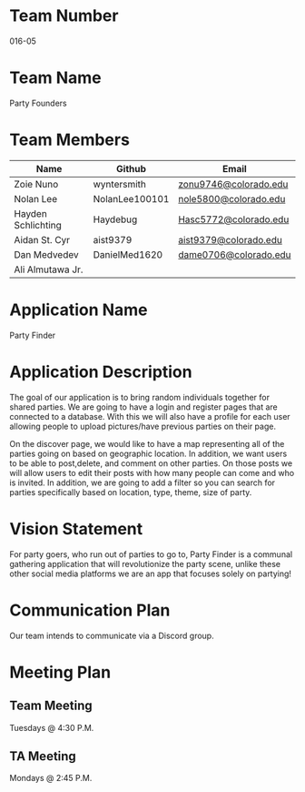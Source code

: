 # Team Number
016-05

# Team Name
Party Founders

# Team Members
|Name               |Github        |Email                     |
|-------------------|------------- |--------------------------|
|Zoie Nuno          |wyntersmith   |zonu9746@colorado.edu     |
|Nolan Lee          |NolanLee100101|nole5800@colorado.edu     |
|Hayden Schlichting |Haydebug      |Hasc5772@colorado.edu     |
|Aidan St. Cyr      |aist9379      |aist9379@colorado.edu     |
|Dan Medvedev       |DanielMed1620 |dame0706@colorado.edu     |
|Ali Almutawa Jr.   |              |     |

# Application Name
Party Finder

# Application Description
The goal of our application is to bring random individuals together for shared parties. We are going to have a login and register pages that are connected to a database. With this we will also have a profile for each user allowing people to upload pictures/have previous parties on their page.

On the discover page, we would like to have a map representing all of the parties going on based on geographic location. In addition, we want users to be able to post,delete, and comment on other parties. On those posts we will allow users to edit their posts with how many people can come and who is invited. In addition, we are going to add a filter so you can search for parties specifically based on location, type, theme, size of party.


# Vision Statement
For party goers, who run out of parties to go to, Party Finder is a communal gathering application that will revolutionize the party scene, unlike these other social media platforms we are an app that focuses solely on partying! 

# Communication Plan
Our team intends to communicate via a Discord group.

# Meeting Plan
## Team Meeting
Tuesdays @ 4:30 P.M.
## TA Meeting
Mondays @ 2:45 P.M.
